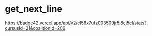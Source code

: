# get_next_line

https://badge42.vercel.app/api/v2/cl56x7ufz003509jr5i8cj5cl/stats?cursusId=21&coalitionId=206
